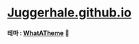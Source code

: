 # [**Juggerhale.github.io**](https://Juggerhale.github.io)

#### 테마 : [**WhatATheme**](https://github.com/thedevslot/WhatATheme/) :smiling_face_with_three_hearts:
